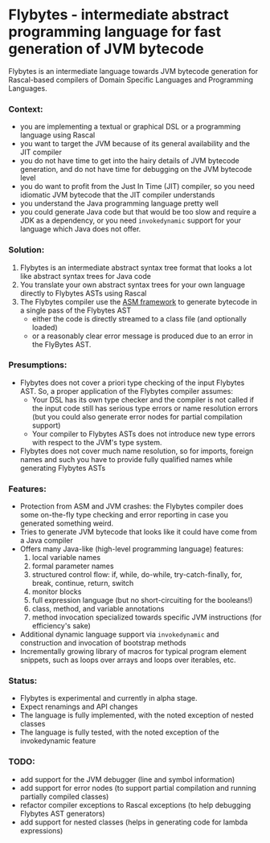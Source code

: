 # Flybytes - intermediate abstract programming language for fast generation of JVM bytecode

Flybytes is an intermediate language towards JVM bytecode generation for Rascal-based compilers of Domain Specific Languages and Programming Languages.

### Context:

* you are implementing a textual or graphical DSL or a programming language using Rascal
* you want to target the JVM because of its general availability and the JIT compiler
* you do not have time to get into the hairy details of JVM bytecode generation, and do not have time for debugging on the JVM bytecode level
* you do want to profit from the Just In Time (JIT) compiler, so you need idiomatic JVM bytecode that the JIT compiler understands
* you understand the Java programming language pretty well
* you could generate Java code but that would be too slow and require a JDK as a dependency, or you need `invokedynamic` support for your language which Java does not offer.

### Solution:

1. Flybytes is an intermediate abstract syntax tree format that looks a lot like abstract syntax trees for Java code
1. You translate your own abstract syntax trees for your own language directly to Flybytes ASTs using Rascal
1. The Flybytes compiler use the [ASM framework](https://asm.ow2.io/) to generate bytecode in a single pass of the Flybytes AST
   * either the code is directly streamed to a class file (and optionally loaded)
   * or a reasonably clear error message is produced due to an error in the FlyBytes AST.
   
### Presumptions:

* Flybytes does not cover a priori type checking of the input Flybytes AST. So, a proper application of the Flybytes compiler assumes:
   * Your DSL has its own type checker and the compiler is not called if the input code still has serious type errors or name resolution errors (but you could also generate error nodes for partial compilation support)
   * Your compiler to Flybytes ASTs does not introduce new type errors with respect to the JVM's type system.
* Flybytes does not cover much name resolution, so for imports, foreign names and such you have to provide fully qualified names while generating Flybytes ASTs

### Features:

* Protection from ASM and JVM crashes: the Flybytes compiler does some on-the-fly type checking and error reporting in case you generated something weird.
* Tries to generate JVM bytecode that looks like it could have come from a Java compiler
* Offers many Java-like (high-level programming language) features:
   1. local variable names
   1. formal parameter names
   1. structured control flow: if, while, do-while, try-catch-finally, for, break, continue, return, switch
   1. monitor blocks
   1. full expression language (but no short-circuiting for the booleans!)
   1. class, method, and variable annotations 
   1. method invocation specialized towards specific JVM instructions (for efficiency's sake)
* Additional dynamic language support via `invokedynamic` and construction and invocation of bootstrap methods
* Incrementally growing library of macros for typical program element snippets, such as loops over arrays and loops over iterables, etc.

### Status:

* Flybytes is experimental and currently in alpha stage. 
* Expect renamings and API changes
* The language is fully implemented, with the noted exception of nested classes
* The language is fully tested, with the noted exception of the invokedynamic feature

### TODO:

* add support for the JVM debugger (line and symbol information)
* add support for error nodes (to support partial compilation and running partially compiled classes)
* refactor compiler exceptions to Rascal exceptions (to help debugging Flybytes AST generators)
* add support for nested classes (helps in generating code for lambda expressions)
